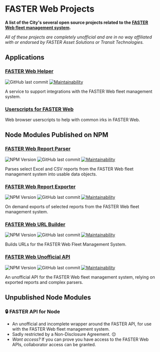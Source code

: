 # FASTER Web Projects

**A list of the City's several open source projects related to the [FASTER Web fleet management system](https://fasterasset.com/products/fleet-management-software/).**

_All of these projects are completely unofficial and are in no way affiliated with or endorsed by FASTER Asset Solutions or Transit Technologies._

## Applications

### [FASTER Web Helper](https://github.com/cityssm/faster-web-helper)

![GitHub last commit](https://img.shields.io/github/last-commit/cityssm/faster-web-helper)
[![Maintainability](https://api.codeclimate.com/v1/badges/f30a366c800b38bd9eb7/maintainability)](https://codeclimate.com/github/cityssm/faster-web-helper/maintainability)

A service to support integrations with the FASTER Web fleet management system.

### [Userscripts for FASTER Web](https://cityssm.github.io/userscripts/#userscripts-for-faster-web)

Web browser userscripts to help with common irks in FASTER Web.

## Node Modules Published on NPM

### [FASTER Web Report Parser](https://github.com/cityssm/node-faster-report-parser)

![NPM Version](https://img.shields.io/npm/v/%40cityssm%2Ffaster-report-parser)
![GitHub last commit](https://img.shields.io/github/last-commit/cityssm/node-faster-report-parser)
[![Maintainability](https://api.codeclimate.com/v1/badges/6e4f094e9e2473b3463b/maintainability)](https://codeclimate.com/github/cityssm/node-faster-report-parser/maintainability)

Parses select Excel and CSV reports from the FASTER Web fleet management system into usable data objects.

### [FASTER Web Report Exporter](https://github.com/cityssm/node-faster-report-exporter)

![NPM Version](https://img.shields.io/npm/v/%40cityssm%2Ffaster-report-exporter)
![GitHub last commit](https://img.shields.io/github/last-commit/cityssm/node-faster-report-exporter)
[![Maintainability](https://api.codeclimate.com/v1/badges/43c2a67bb2cb61d6220e/maintainability)](https://codeclimate.com/github/cityssm/node-faster-report-exporter/maintainability)

On demand exports of selected reports from the FASTER Web fleet management system.

### [FASTER Web URL Builder](https://github.com/cityssm/node-faster-url-builder)

![NPM Version](https://img.shields.io/npm/v/%40cityssm%2Ffaster-url-builder)
![GitHub last commit](https://img.shields.io/github/last-commit/cityssm/node-faster-url-builder)
[![Maintainability](https://api.codeclimate.com/v1/badges/e0a774a12da546a21225/maintainability)](https://codeclimate.com/github/cityssm/node-faster-url-builder/maintainability)

Builds URLs for the FASTER Web Fleet Management System.

### [FASTER Web Unofficial API](https://github.com/cityssm/node-faster-unofficial-api)

![NPM Version](https://img.shields.io/npm/v/%40cityssm%2Ffaster-unofficial-api)
![GitHub last commit](https://img.shields.io/github/last-commit/cityssm/node-faster-unofficial-api)
[![Maintainability](https://api.codeclimate.com/v1/badges/0d91e0c07b4647f628e6/maintainability)](https://codeclimate.com/github/cityssm/node-faster-unofficial-api/maintainability)

An unofficial API for the FASTER Web fleet management system, relying on exported reports and complex parsers.

## Unpublished Node Modules

### 🔒 FASTER API for Node

- An unofficial and incomplete wrapper around the FASTER API, for use with the FASTER Web fleet management system.
- Sadly restricted by a Non-Disclosure Agreement. 😔
- _Want access?_
  If you can prove you have access to the FASTER Web APIs, collaborator access can be granted.
